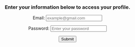 ### Enter your information below to access your profile.
<form id='login'>
  <label for="email">Email:</label>
  <input type="email" id="email" name="email" placeholder="example@gmail.com" required>

  <label for="password">Password:</label>
  <input type="password" id="password" name="password" placeholder="Enter your password" required>

  <input type="submit" id="submit" value="Submit">

</form>

<div id="profile-info">
  <h1 id='name'></h1>
  <h1 id='id'></h1>
  <h1 id='email'></h1>
  <h1 id='age'></h1>
  <h1 id='height'></h1>
  <h1 id='weight'></h1>
  <h1 id="freetime"></h1>
</div>
<div id="profile-stats">
  <h1 id='stats'>Stats</h1>
  <li id="stats-list"></li>
</div>

<style>

body{
  text-align: center;
}

#profile-info{
  display: none;
}

#profile-stats{
  display: none;
}
</style>


<script>
  const emailInput = document.getElementById("email");
  const passwordInput = document.getElementById("password");
  const form = document.getElementById('login');
  const profile = document.getElementById('profile-info');
  const profileStats = document.getElementById('profile-stats');
  form.addEventListener('submit', async event =>{
    event.preventDefault();
    const email = event.target.elements.email.value
    const password = event.target.elements.password.value
    await verifyEmail(email, password);

  })

async function showProfile(data, profile){
  let name = document.getElementById('name');
  let id = document.getElementById('id');
  let email = document.getElementById('email');
  let password = document.getElementById('password');
  let age = document.getElementById('age');
  let height = document.getElementById('height');
  let weight = document.getElementById('weight');
  let freetime = document.getElementById('freetime');

  name.innerHTML = data.name;
  id.innerHTML = `ID: ${data.id}`;
  email.innerHTML = data.email;  
  age.innerHTML = `${data.age} years old`;
  height.innerHTML = `Height: ${cmToFeetInches(data.height)}`;
  weight.innerHTML = `Weight: ${data.weight} lbs`;
  freetime.innerHTML = `Freetime: ${minutesToHourMinutes(data.freetime)} per week`;
  profile.style.display = "block";
}

async function showStats(stats, profileStats){
  let statslist = document.getElementById('stats-list');
  //for each value in the json object stats, console log a

  Object.keys(stats).forEach(async key => {
    statslist.innerHTML += `<li>${key}: ${stats[key]["steps"]}</li>`;
  })
  profileStats.style.display = "block";
}

function cmToFeetInches(cm) {
  var inches = cm / 2.54;
  var feet = Math.floor(inches / 12);
  inches = Math.round(inches % 12);
  return feet + "ft " + inches + "in";
}

function minutesToHourMinutes(min){
  let hours = Math.floor(min / 60);
  let minutes = min % 60;
  return hours + " hours " + minutes + " minutes";
}

async function verifyEmail(email, password){
    const url = `https://blognorte.tk/api/person/`;
    const response = await fetch(url, {method: 'GET', headers:{"Accept":"application/json"}})
    const data = await response.json();
    const person = data.find(person => person.email === email);
    console.log(person.stats);
    
    if(person){
      if(person.password === password){
        showProfile(person, profile);
        if(Object.keys(person.stats).length > 0){
          showStats(person.stats, profileStats)
        }
      }
      else{
        alert("Incorrect password");
      }
    }
    else{
      alert("Email not found");
    }

  }

</script>